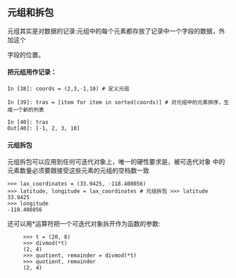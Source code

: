 ## 元组和拆包

元组其实是对数据的记录:元组中的每个元素都存放了记录中一个字段的数据，外加这个

字段的位置。

#### 把元组用作记录：

```
In [38]: coords = (2,3,-1,10) # 定义元组

In [39]: tras = [item for item in sorted(coords)] # 对元组中的元素排序，生成一个新的列表

In [40]: tras
Out[40]: [-1, 2, 3, 10]
```

#### 元组拆包



元组拆包可以应用到任何可迭代对象上，唯一的硬性要求是，被可迭代对象 中的元素数量必须要跟接受这些元素的元组的空档数一致



```
>>> lax_coordinates = (33.9425, -118.408056)
>>> latitude, longitude = lax_coordinates # 元组拆包 >>> latitude
33.9425
>>> longitude
-118.408056
```



还可以用\*运算符把一个可迭代对象拆开作为函数的参数:

```
     >>> t = (20, 8)
     >>> divmod(*t)
     (2, 4)
     >>> quotient, remainder = divmod(*t)
     >>> quotient, remainder
     (2, 4)
```



